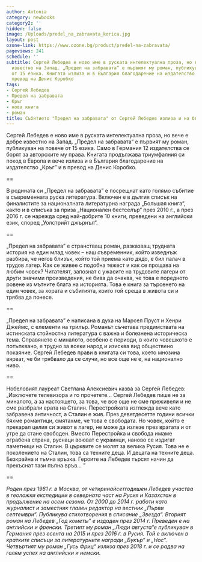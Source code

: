```yaml
---
author: Antonia
category: newbooks
category2: ''
hidden: false
image: /Uploads/predel_na_zabravata_korica.jpg
layout: post
ozone-link: https://www.ozone.bg/product/predel-na-zabravata/
pageviews: 241
schedule: ''
subtitle: Сергей Лебедев е ново име в руската интелектуална проза, но вече е добре
  известно на Запад. „Предел на забравата“ е първият му роман, публикуван на повече
  от 15 езика. Книгата излиза и в България благодарение на издателство „Кръг” и в
  превод на Денис Коробко
tags:
- Сергей Лебедев
- Предел на забравата
- Кръг
- нова книга
- роман
title: Събитието "Предел на забравата" от Сергей Лебедев излиза и на български
---
```


Сергей Лебедев е ново име в руската интелектуална проза, но вече е добре известно на Запад. „Предел на забравата“ е първият му роман, публикуван на повече от 15 езика. Само в Германия 12 издателства се борят за авторските му права. Книгата продължава триумфалния си поход в Европа и вече излиза и в България благодарение на издателство „Кръг” и в превод на Денис Коробко.

\==

В родината си „Предел на забравата” е посрещнат като голямо събитие в съвременната руска литература. Включен е в дългия списък на финалистите за националната литературна награда „Большая книга“, както и в списъка за приза „Национален бестселър“ през 2010 г., а през 2016 г. се нарежда сред най-добрите 10 книги, преведени на английски език, според „Уолстрийт джърнъл“.

\==

„Предел на забравата” е странстващ роман, разказващ трудната история на един млад човек – наш съвременник, който изведнъж разбира, че негов близък, който той приема като дядо, е бил палач в трудов лагер. Как се живее с подобна тежест и как се прощава на любим човек? Читателят, запознат с ужасите на трудовите лагери от други значими произведения, не бива да очаква, че това е поредното ровене из мътните блата на историята. Това е книга за търсенето на един човек, за хората и събитията, които той среща в живота си и трябва да понесе. 

\==

„Предел на забравата” е написана в духа на Марсел Пруст и Хенри Джеймс, с елементи на трилър. Романът съчетава предимствата на истинската стойностна литература с важна и болезнена историческа тема. Справянето с миналото, особено с периоди, в които човешкото е потъпквано, е трудно за всеки народ и изисква вид обществено покаяние. Сергей Лебедев прави в книгата си това, което мнозина вярват, че би трябвало да се случи, но все още не е, на национално ниво. 

\==

Нобеловият лауреат Светлана Алексиевич казва за Сергей Лебедев: „Изключете телевизора и го прочетете… Сергей Лебедев пише не за миналото, а за настоящето, за това, че все още не сме преживели и не сме разбрали ерата на Сталин. Перестройката изглежда вече като забравена античност, а Сталин е жив. През деветдесетте години всички бяхме романтици, смятахме, че това е свободата. Но човек, който е прекарал целия си живот в лагер, не може да излезе през вратата и от утре да стане свободен. Вместо Перестройка и свобода имаме ограбена страна, руснаци воюват с украинци, наново се издигат паметници на Сталин. В църквите се молят за велика Русия. Това не е поколението на Сталин, това са техните деца. И децата на техните деца. Безкрайна и тъмна връзка. Героите на Лебедев търсят начин да прекъснат тази пъпна връв... ”

\==

*Роден през 1981 г. в Москва, от четиринайсетгодишен Лебедев участва в геоложки експедиции в северната част на Русия и Казахстан в продължение на осем сезона. От 2000 до 2014 г. работи като журналист и заместник главен редактор на вестник „Първи септември“. Публикува стихотворения в списание „Звезда“. Вторият роман на Лебедев „Год кометы” е издаден през 2014 г. Преведен е на английски и френски. Третият му роман „Люди августа“е публикуван в Германия през есента на 2015 и през 2016 г. в Русия. Той е включен в кратките списъци за литературните награди „Букър“ и „Нос“. Четвъртият му роман „Гусь Фриц“ излиза през 2018 г. и се радва на голям успех на английски и немски.*